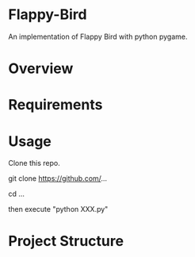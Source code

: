 # Flappy-Bird
An implementation of Flappy Bird with python pygame. 

# Overview 

# Requirements 

# Usage 
Clone this repo. 

git clone https://github.com/... 

cd ... 

then execute "python XXX.py"

# Project Structure

